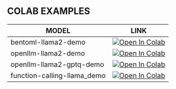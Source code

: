 ## COLAB EXAMPLES

| MODEL                       	| LINK                                                                                                                                                                                                           	|
|-----------------------------	|----------------------------------------------------------------------------------------------------------------------------------------------------------------------------------------------------------------	|
| bentoml-llama2-demo         	| <a href="https://colab.research.google.com/drive/158zwSM__zs0caehysLinxLkjY7_naqcK?usp=sharing" target="_parent"><img src="https://colab.research.google.com/assets/colab-badge.svg" alt="Open In Colab"/></a> 	|
| openllm-llama2-demo         	| <a href="https://colab.research.google.com/drive/1NLFaFNxNxVgLPVgRevGv3NeyzJadNw96?usp=sharing" target="_parent"><img src="https://colab.research.google.com/assets/colab-badge.svg" alt="Open In Colab"/></a> 	|
| openllm-llama2-gptq-demo    	| <a href="https://colab.research.google.com/drive/1_8CWyOEpMH0eQzY9l1wc1OevTJf0VVXb?usp=sharing" target="_parent"><img src="https://colab.research.google.com/assets/colab-badge.svg" alt="Open In Colab"/></a> 	|
| function-calling-llama_demo 	| <a href="https://colab.research.google.com/drive/1HOaFA1ogMDPalGw_e55VcfDhiiblzrFO?usp=sharing" target="_parent"><img src="https://colab.research.google.com/assets/colab-badge.svg" alt="Open In Colab"/></a> 	|